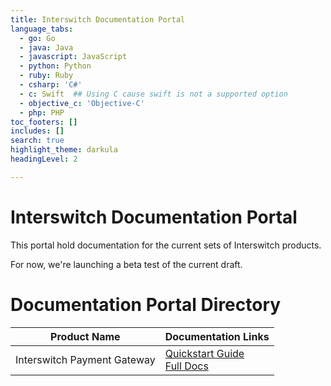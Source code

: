 ```yaml
---
title: Interswitch Documentation Portal
language_tabs:
  - go: Go
  - java: Java
  - javascript: JavaScript
  - python: Python
  - ruby: Ruby
  - csharp: 'C#'
  - c: Swift  ## Using C cause swift is not a supported option
  - objective_c: 'Objective-C'
  - php: PHP
toc_footers: []
includes: []
search: true
highlight_theme: darkula
headingLevel: 2

---
```


<h1 id="">Interswitch Documentation Portal</h1>


This portal hold documentation for the current sets of Interswitch products.


For now, we're launching a beta test of the current draft.


# Documentation Portal Directory

Product Name|Documentation Links
---|---
Interswitch Payment Gateway|[Quickstart Guide](./webpay/quickstart)<br />[Full Docs](./webpay/docs)